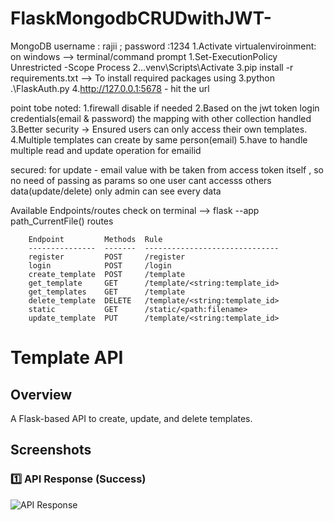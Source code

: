 # FlaskMongodbCRUDwithJWT-

MongoDB username : rajii ; password :1234
1.Activate virtualenviroinment:
    on windows --> terminal/command prompt
        1.Set-ExecutionPolicy Unrestricted -Scope Process
        2..\.venv\Scripts\Activate
        3.pip install -r requirements.txt --> To install required packages using
        3.python .\FlaskAuth.py
        4.http://127.0.0.1:5678 - hit the url

point tobe noted:
1.firewall disable if needed
2.Based on the jwt token login credentials(email & password) the mapping with other collection handled
3.Better security → Ensured users can only access their own templates.
4.Multiple templates can create by same person(email)
5.have to handle multiple read and update operation for emailid  

secured:
    for update - email value with be taken from access token itself , so no need of passing as params
    so one user cant accesss others data(update/delete)
    only admin can see every data 
    
Available Endpoints/routes check on terminal --> flask --app path_CurrentFile() routes

        Endpoint         Methods  Rule
        ---------------  -------  ------------------------------
        register         POST     /register        
        login            POST     /login
        create_template  POST     /template
        get_template     GET      /template/<string:template_id>
        get_templates    GET      /template
        delete_template  DELETE   /template/<string:template_id>
        static           GET      /static/<path:filename>
        update_template  PUT      /template/<string:template_id>

# Template API 

## Overview
A Flask-based API to create, update, and delete templates.

## Screenshots
### 1️⃣ API Response (Success)
![API Response](images/success.png)